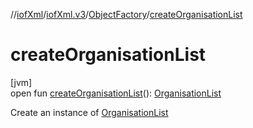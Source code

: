 //[iofXml](../../../index.md)/[iofXml.v3](../index.md)/[ObjectFactory](index.md)/[createOrganisationList](create-organisation-list.md)

# createOrganisationList

[jvm]\
open fun [createOrganisationList](create-organisation-list.md)(): [OrganisationList](../-organisation-list/index.md)

Create an instance of [OrganisationList](../-organisation-list/index.md)
